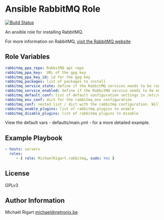 Ansible RabbitMQ Role
=====================
[![Build Status](https://travis-ci.org/michaelrigart/ansible-role-rabbitmq.svg?branch=master)](https://travis-ci.org/michaelrigart/ansible-role-rabbitmq)

An ansible role for installing RabbitMQ.

For more information on RabbitMQ, [visit the RabbitMQ website](https://www.rabbitmq.com/)

Role Variables
--------------

```yaml
rabbitmq_ppa_repo: RabbitMQ apt repo 
rabbitmq_ppa_key:  URL of the gpg key
rabbitmq_ppa_key_id: id for the gpg key
rabbitmq_packages: list of packages to install
rabbitmq_service_state: define if the RabbitMQ services needs to be running
rabbitmq_service_enabled: define if the RabbitMQ service needs to be enabled
rabbitmq_default_conf: list of default configuration settings in /etc/default/rabbitmq-server
rabbitmq_env_conf: dict for the rabbitmq_env configuration
rabbitmq_conf: nested list / dict with the rabbitmq configuration. Will be converted to erlang config format
rabbitmq_enable_plugins: list of rabbitmq plugins to enable
rabbitmq_disable_plugins: list of rabbitmq plugins to disable
```

View the default vars - defaults/main.yml - for a more detailed example.

Example Playbook
-------------------------

```yaml
- hosts: servers
  roles:
     - { role: MichaelRigart.rabbitmq, sudo: Yes }
```

License
-------

GPLv3

Author Information
------------------

Michaël Rigart <michael@netronix.be>